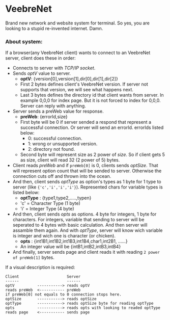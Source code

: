 # VeebreNet
Brand new network and website system for terminal. So yes, you are looking to a stupid re-invented internet. Damn.

### About system:

If a browser(any VeebreNet client) wants to connect to an VeebreNet server, client does these in order:

- Connects to server with *TCP/IP socket*.
- Sends *optV* value to server.
  - **optV**: {version[0],version[1],dir[0],dir[1],dir[2]}
  - First 2 bytes defines client's VeebreNet version. If server not supports that version, we will see what happens next. 
  - Last 3 bytes defines the directory id that client wants from server. In example 0,0,0 for index page. But it is not forced to index for 0,0,0. Server can reply with anything.
- Server sends a preWeb value for response.
  - **preWeb**: {errorId,size}
  - First byte will be 0 if server sended a respond that represent a successful connection. Or server will send an errorId. errorIds listed below:
    - 0: successful connection.
    - 1: wrong or unsupported version.
    - 2: directory not found.
  - Second byte will represent size as 2 power of *size*. So if client gets 5 as size, client will read 32 (2 power of 5) bytes.
- Client reads *preWeb* and if ```preWeb[0]``` is 0, clients sends *optSize*. That will represent option count that will be sended to server. Otherwise the connection cuts off and thrown into the ocean.
- And then, client sends *optType* as option's types as 1 byte for 1 type to server (like ``{'c','i','i','i'}``). Represented chars for variable types is listed below:
  - **optType** : {type1,type2,.....,typen}
  - 'c' = Character Type (1 byte)
  - 'i' = Integer Type (4 byte)
- And then, client sends *opts* as options. 4 byte for integers, 1 byte for characters. For integers, variable that sending to server will be seperated to 4 bytes with basic calculation. And then server will assamble them again. And with *optType*, server will know wich variable is integer and wich one is character (or chicken).
  - **opts** : {int1B1,int1B2,int1B3,int1B4,char1,int2B1, ......}
  - An integer value will be {intB1,intB2,intB3,intB4}
- And finally, server sends page and client reads it with reading ``2 power of preWeb[1]`` bytes.

If a visual description is required:

```
Client                     Server
------                     ------
optV          -----------> reads optV
reads preWeb  <----------- preWeb
if preWeb[0] not equals to 0 connection stops here.
optSize       -----------> reads optSize
optType       -----------> reads optSize byte for reading optType
opts          -----------> reads opts with looking to readed optType
reads page    <----------- sends page
```
